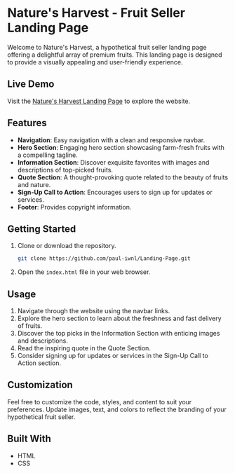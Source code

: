 # Nature's Harvest - Fruit Seller Landing Page

Welcome to Nature's Harvest, a hypothetical fruit seller landing page offering a delightful array of premium fruits. This landing page is designed to provide a visually appealing and user-friendly experience.

## Live Demo

Visit the [Nature's Harvest Landing Page](https://paul-iwnl.github.io/Landing-Page/) to explore the website.

## Features

- **Navigation**: Easy navigation with a clean and responsive navbar.
- **Hero Section**: Engaging hero section showcasing farm-fresh fruits with a compelling tagline.
- **Information Section**: Discover exquisite favorites with images and descriptions of top-picked fruits.
- **Quote Section**: A thought-provoking quote related to the beauty of fruits and nature.
- **Sign-Up Call to Action**: Encourages users to sign up for updates or services.
- **Footer**: Provides copyright information.

## Getting Started

1. Clone or download the repository.

    ```bash
    git clone https://github.com/paul-iwnl/Landing-Page.git
    ```

2. Open the `index.html` file in your web browser.

## Usage

1. Navigate through the website using the navbar links.
2. Explore the hero section to learn about the freshness and fast delivery of fruits.
3. Discover the top picks in the Information Section with enticing images and descriptions.
4. Read the inspiring quote in the Quote Section.
5. Consider signing up for updates or services in the Sign-Up Call to Action section.

## Customization

Feel free to customize the code, styles, and content to suit your preferences. Update images, text, and colors to reflect the branding of your hypothetical fruit seller.

## Built With

- HTML
- CSS


